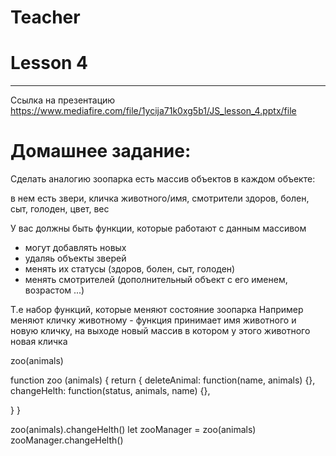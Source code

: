 # Teacher

# Lesson 4
-------------------------

Ссылка на презентацию https://www.mediafire.com/file/1ycija71k0xg5b1/JS_lesson_4.pptx/file

# Домашнее задание: 

Сделать аналогию зоопарка
есть массив объектов в каждом объекте:

в нем есть звери, кличка животного/имя, смотрители
здоров, болен, сыт, голоден, цвет, вес

У вас должны быть функции, которые работают с данным массивом

- могут добавлять новых
- удаляь объекты зверей
- менять их статусы (здоров, болен, сыт, голоден)
- менять смотрителей (дополнительный объект с его именем, возрастом ...)

Т.е набор функций, которые меняют состояние зоопарка
Например меняют кличку животному - функция принимает имя животного и новую кличку, на выходе новый массив в котором у этого животного новая кличка

zoo(animals)


function zoo (animals) {
  return {
    deleteAnimal: function(name, animals) {},
    changeHelth: function(status, animals, name) {},
    
  }
}

zoo(animals).changeHelth()
let zooManager = zoo(animals)
zooManager.changeHelth()

